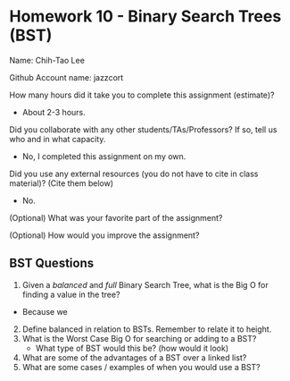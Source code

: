 # Homework 10 - Binary Search Trees (BST)

Name: Chih-Tao Lee

Github Account name: jazzcort

How many hours did it take you to complete this assignment (estimate)? 
- About 2-3 hours.

Did you collaborate with any other students/TAs/Professors? If so, tell us who and in what capacity.  
- No, I completed this assignment on my own.


Did you use any external resources (you do not have to cite in class material)? (Cite them below)  
- No.


(Optional) What was your favorite part of the assignment? 

(Optional) How would you improve the assignment? 

## BST Questions

1. Given a *balanced* and *full* Binary Search Tree, what is the Big O for finding a value in the tree?
- Because we 
2. Define balanced in relation to BSTs. Remember to relate it to height. 
3. What is the Worst Case Big O for searching or adding to a BST?
   * What type of BST would this be? (how would it look)
4. What are some of the advantages of a BST over a linked list?
5. What are some cases / examples of when you would use a BST?

